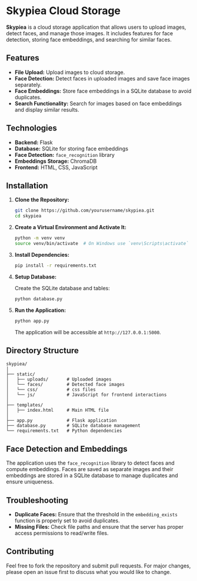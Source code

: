 # Skypiea Cloud Storage

**Skypiea** is a cloud storage application that allows users to upload images, detect faces, and manage those images. It includes features for face detection, storing face embeddings, and searching for similar faces.

## Features

- **File Upload:** Upload images to cloud storage.
- **Face Detection:** Detect faces in uploaded images and save face images separately.
- **Face Embeddings:** Store face embeddings in a SQLite database to avoid duplicates.
- **Search Functionality:** Search for images based on face embeddings and display similar results.

## Technologies

- **Backend:** Flask
- **Database:** SQLite for storing face embeddings
- **Face Detection:** `face_recognition` library
- **Embeddings Storage:** ChromaDB
- **Frontend:** HTML, CSS, JavaScript

## Installation

1. **Clone the Repository:**

    ```bash
    git clone https://github.com/yourusername/skypiea.git
    cd skypiea
    ```

2. **Create a Virtual Environment and Activate It:**

    ```bash
    python -m venv venv
    source venv/bin/activate  # On Windows use `venv\Scripts\activate`
    ```

3. **Install Dependencies:**

    ```bash
    pip install -r requirements.txt
    ```

4. **Setup Database:**

    Create the SQLite database and tables:

    ```bash
    python database.py
    ```

5. **Run the Application:**

    ```bash
    python app.py
    ```

    The application will be accessible at `http://127.0.0.1:5000`.

## Directory Structure

```
skypiea/
│
├── static/
│   ├── uploads/       # Uploaded images
│   └── faces/         # Detected face images
│   └── css/           # css files
│   └── js/            # JavaScript for frontend interactions
│
├── templates/
│   ├── index.html     # Main HTML file
│
├── app.py             # Flask application
├── database.py        # SQLite database management
└── requirements.txt   # Python dependencies
```

## Face Detection and Embeddings

The application uses the `face_recognition` library to detect faces and compute embeddings. Faces are saved as separate images and their embeddings are stored in a SQLite database to manage duplicates and ensure uniqueness.

## Troubleshooting

- **Duplicate Faces:** Ensure that the threshold in the `embedding_exists` function is properly set to avoid duplicates.
- **Missing Files:** Check file paths and ensure that the server has proper access permissions to read/write files.

## Contributing

Feel free to fork the repository and submit pull requests. For major changes, please open an issue first to discuss what you would like to change.